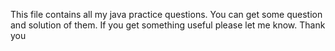 This file contains all my java practice questions.
You can get some question and solution of them.
If you get something useful please let me know.
Thank you
